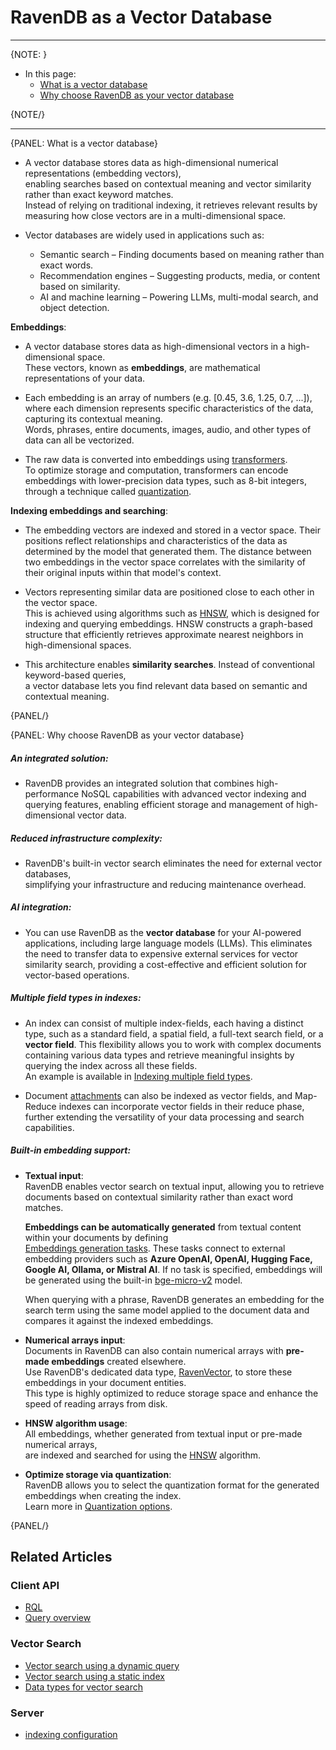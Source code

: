 # RavenDB as a Vector Database
---

{NOTE: }

* In this page:
    * [What is a vector database](../../ai-integration/vector-search/ravendb-as-vector-database#what-is-a-vector-database)
    * [Why choose RavenDB as your vector database](../../ai-integration/vector-search/ravendb-as-vector-database#why-choose-ravendb-as-your-vector-database)
    
{NOTE/}

---

{PANEL: What is a vector database}

* A vector database stores data as high-dimensional numerical representations (embedding vectors),  
  enabling searches based on contextual meaning and vector similarity rather than exact keyword matches.  
  Instead of relying on traditional indexing, it retrieves relevant results by measuring how close vectors are in a multi-dimensional space.

* Vector databases are widely used in applications such as:  

   * Semantic search – Finding documents based on meaning rather than exact words.
   * Recommendation engines – Suggesting products, media, or content based on similarity.
   * AI and machine learning – Powering LLMs, multi-modal search, and object detection.

**Embeddings**:  

* A vector database stores data as high-dimensional vectors in a high-dimensional space.  
  These vectors, known as **embeddings**, are mathematical representations of your data.

* Each embedding is an array of numbers (e.g. [0.45, 3.6, 1.25, 0.7, ...]), where each dimension represents specific characteristics of the data, capturing its contextual meaning.  
  Words, phrases, entire documents, images, audio, and other types of data can all be vectorized.

* The raw data is converted into embeddings using [transformers](https://huggingface.co/docs/transformers).  
  To optimize storage and computation, transformers can encode embeddings with lower-precision data types, such as 8-bit integers, through a technique called [quantization](../../ai-integration/vector-search/vector-search-using-dynamic-query#quantization-options).

**Indexing embeddings and searching**:  

* The embedding vectors are indexed and stored in a vector space.
  Their positions reflect relationships and characteristics of the data as determined by the model that generated them.
  The distance between two embeddings in the vector space correlates with the similarity of their original inputs within that model's context.
  
* Vectors representing similar data are positioned close to each other in the vector space.  
  This is achieved using algorithms such as [HNSW](https://en.wikipedia.org/wiki/Hierarchical_navigable_small_world), which is designed for indexing and querying embeddings.
  HNSW constructs a graph-based structure that efficiently retrieves approximate nearest neighbors in high-dimensional spaces.

* This architecture enables **similarity searches**. Instead of conventional keyword-based queries,  
  a vector database lets you find relevant data based on semantic and contextual meaning.

{PANEL/}

{PANEL: Why choose RavenDB as your vector database}

##### An integrated solution:  

* RavenDB provides an integrated solution that combines high-performance NoSQL capabilities with advanced vector indexing and querying features,
  enabling efficient storage and management of high-dimensional vector data.

##### Reduced infrastructure complexity:

* RavenDB's built-in vector search eliminates the need for external vector databases,  
  simplifying your infrastructure and reducing maintenance overhead.

##### AI integration:  

* You can use RavenDB as the **vector database** for your AI-powered applications, including large language models (LLMs).
  This eliminates the need to transfer data to expensive external services for vector similarity search,
  providing a cost-effective and efficient solution for vector-based operations.

##### Multiple field types in indexes:  

* An index can consist of multiple index-fields, each having a distinct type, such as a standard field, a spatial field, a full-text search field, or a **vector field**.
  This flexibility allows you to work with complex documents containing various data types and retrieve meaningful insights by querying the index across all these fields.  
  An example is available in [Indexing multiple field types](../../ai-integration/vector-search/vector-search-using-static-index#indexing-multiple-field-types).

* Document [attachments](../../ai-integration/vector-search/indexing-attachments-for-vector-search) can also be indexed as vector fields, and Map-Reduce indexes can incorporate vector fields in their reduce phase, 
  further extending the versatility of your data processing and search capabilities.

##### Built-in embedding support:

* **Textual input**:  
  RavenDB enables vector search on textual input, allowing you to retrieve documents based on contextual similarity rather than exact word matches. 
     
     **Embeddings can be automatically generated** from textual content within your documents by defining  
     [Embeddings generation tasks](../../ai-integration/generating-embeddings/overview).
     These tasks connect to external embedding providers such as **Azure OpenAI, OpenAI, Hugging Face, Google AI, Ollama, or Mistral AI**.
     If no task is specified, embeddings will be generated using the built-in [bge-micro-v2](https://huggingface.co/TaylorAI/bge-micro-v2) model.
   
     When querying with a phrase, RavenDB generates an embedding for the search term using the same model applied to the document data
     and compares it against the indexed embeddings.

* **Numerical arrays input**:  
  Documents in RavenDB can also contain numerical arrays with **pre-made embeddings** created elsewhere.  
  Use RavenDB's dedicated data type, [RavenVector](../../ai-integration/vector-search/data-types-for-vector-search#ravenvector), to store these embeddings in your document entities.  
  This type is highly optimized to reduce storage space and enhance the speed of reading arrays from disk.

* **HNSW algorithm usage**:  
  All embeddings, whether generated from textual input or pre-made numerical arrays,  
  are indexed and searched for using the [HNSW](https://en.wikipedia.org/wiki/Hierarchical_navigable_small_world) algorithm.

* **Optimize storage via quantization**:  
  RavenDB allows you to select the quantization format for the generated embeddings when creating the index.  
  Learn more in [Quantization options](../../ai-integration/vector-search/vector-search-using-dynamic-query#quantization-options).

{PANEL/}

## Related Articles

### Client API

- [RQL](../../client-api/session/querying/what-is-rql) 
- [Query overview](../../client-api/session/querying/how-to-query)

### Vector Search

- [Vector search using a dynamic query](../../ai-integration/vector-search/vector-search-using-dynamic-query.markdown)
- [Vector search using a static index](../../ai-integration/vector-search/vector-search-using-static-index.markdown)
- [Data types for vector search](../../ai-integration/vector-search/data-types-for-vector-search)

### Server

- [indexing configuration](../../server/configuration/indexing-configuration)
